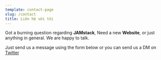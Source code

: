 ```yaml
---
template: contact-page
slug: /contact
title: Liên hệ với tôi
---
```


Got a burning question regarding **JAMstack**, Need a new **Website**, or just anything in general. We are happy to talk.

Just send us a message using the form below or you can send us a DM on [Twitter](https://twitter.com/du)
